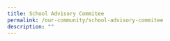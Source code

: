 ```yaml
---
title: School Advisory Commitee
permalink: /our-community/school-advisory-commitee
description: ""
---
```

